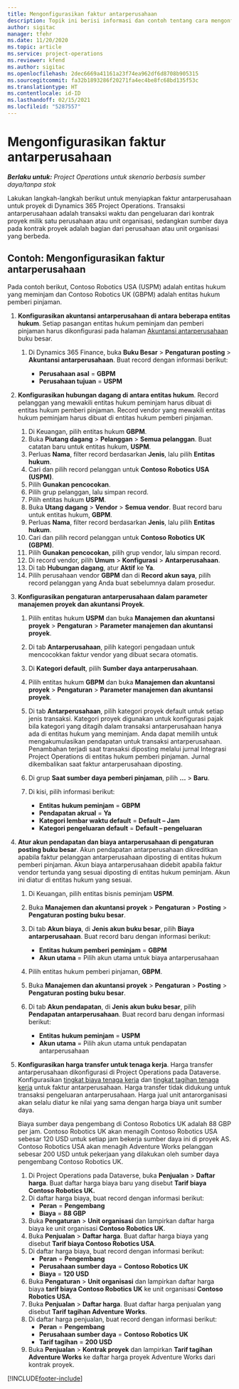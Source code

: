 ```yaml
---
title: Mengonfigurasikan faktur antarperusahaan
description: Topik ini berisi informasi dan contoh tentang cara mengonfigurasi faktur antarperusahaan untuk berbagai proyek.
author: sigitac
manager: tfehr
ms.date: 11/20/2020
ms.topic: article
ms.service: project-operations
ms.reviewer: kfend
ms.author: sigitac
ms.openlocfilehash: 2dec6669a41161a23f74ea962df6d8708b905315
ms.sourcegitcommit: fa32b1893286f20271fa4ec4be8fc68bd135f53c
ms.translationtype: HT
ms.contentlocale: id-ID
ms.lasthandoff: 02/15/2021
ms.locfileid: "5287557"
---
```

# <a name="configure-intercompany-invoicing"></a>Mengonfigurasikan faktur antarperusahaan

_**Berlaku untuk:** Project Operations untuk skenario berbasis sumber daya/tanpa stok_

Lakukan langkah-langkah berikut untuk menyiapkan faktur antarperusahaan untuk proyek di Dynamics 365 Project Operations. Transaksi antarperusahaan adalah transaksi waktu dan pengeluaran dari kontrak proyek milik satu perusahaan atau unit organisasi, sedangkan sumber daya pada kontrak proyek adalah bagian dari perusahaan atau unit organisasi yang berbeda.

## <a name="example-configure-intercompany-invoicing"></a>Contoh: Mengonfigurasikan faktur antarperusahaan

Pada contoh berikut, Contoso Robotics USA (USPM) adalah entitas hukum yang meminjam dan Contoso Robotics UK (GBPM) adalah entitas hukum pemberi pinjaman. 

1. **Konfigurasikan akuntansi antarperusahaan di antara beberapa entitas hukum**. Setiap pasangan entitas hukum peminjam dan pemberi pinjaman harus dikonfigurasi pada halaman [Akuntansi antarperusahaan](https://docs.microsoft.com/dynamics365/finance/general-ledger/intercompany-accounting-setup) buku besar.
    
    1. Di Dynamics 365 Finance, buka **Buku Besar** > **Pengaturan posting** > **Akuntansi antarperusahaan**. Buat record dengan informasi berikut:

        - **Perusahaan asal** = **GBPM**
        - **Perusahaan tujuan** = **USPM**

2. **Konfigurasikan hubungan dagang di antara entitas hukum**. Record pelanggan yang mewakili entitas hukum peminjam harus dibuat di entitas hukum pemberi pinjaman. Record vendor yang mewakili entitas hukum peminjam harus dibuat di entitas hukum pemberi pinjaman.

     1. Di Keuangan, pilih entitas hukum **GBPM**.
     2. Buka **Piutang dagang** > **Pelanggan** > **Semua pelanggan**. Buat catatan baru untuk entitas hukum, **USPM**.
     3. Perluas **Nama**, filter record berdasarkan **Jenis**, lalu pilih **Entitas hukum**. 
     4. Cari dan pilih record pelanggan untuk **Contoso Robotics USA (USPM)**.
     5. Pilih **Gunakan pencocokan**. 
     6. Pilih grup pelanggan, lalu simpan record.
     7. Pilih entitas hukum **USPM**.
     8. Buka **Utang dagang** > **Vendor** > **Semua vendor**. Buat record baru untuk entitas hukum, **GBPM**.
     9. Perluas **Nama**, filter record berdasarkan **Jenis**, lalu pilih **Entitas hukum**. 
     10. Cari dan pilih record pelanggan untuk **Contoso Robotics UK (GBPM)**.
     11. Pilih **Gunakan pencocokan**, pilih grup vendor, lalu simpan record.
     12. Di record vendor, pilih **Umum** > **Konfigurasi** > **Antarperusahaan**.
     13. Di tab **Hubungan dagang**, atur **Aktif** ke **Ya**.
     14. Pilih perusahaan vendor **GBPM** dan di **Record akun saya**, pilih record pelanggan yang Anda buat sebelumnya dalam prosedur.

3. **Konfigurasikan pengaturan antarperusahaan dalam parameter manajemen proyek dan akuntansi Proyek**. 

    1. Pilih entitas hukum **USPM** dan buka **Manajemen dan akuntansi proyek** > **Pengaturan** > **Parameter manajemen dan akuntansi proyek**.
    2. Di tab **Antarperusahaan**, pilih kategori pengadaan untuk mencocokkan faktur vendor yang dibuat secara otomatis.
    3. Di **Kategori default**, pilih **Sumber daya antarperusahaan**.
    4. Pilih entitas hukum **GBPM** dan buka **Manajemen dan akuntansi proyek** > **Pengaturan** > **Parameter manajemen dan akuntansi proyek**.
    5. Di tab **Antarperusahaan**, pilih kategori proyek default untuk setiap jenis transaksi. Kategori proyek digunakan untuk konfigurasi pajak bila kategori yang ditagih dalam transaksi antarperusahaan hanya ada di entitas hukum yang meminjam. Anda dapat memilih untuk mengakumulasikan pendapatan untuk transaksi antarperusahaan. Penambahan terjadi saat transaksi diposting melalui jurnal Integrasi Project Operations di entitas hukum pemberi pinjaman. Jurnal dikembalikan saat faktur antarperusahaan diposting.
    6. Di grup **Saat sumber daya pemberi pinjaman**, pilih **...** > **Baru**. 
    7. Di kisi, pilih informasi berikut:

          - **Entitas hukum peminjam** = **GBPM**
          - **Pendapatan akrual** = **Ya**
          - **Kategori lembar waktu default** = **Default – Jam**
          - **Kategori pengeluaran default** = **Default – pengeluaran**

4. **Atur akun pendapatan dan biaya antarperusahaan di pengaturan posting buku besar**. Akun pendapatan antarperusahaan dikreditkan apabila faktur pelanggan antarperusahaan diposting di entitas hukum pemberi pinjaman. Akun biaya antarperusahaan didebit apabila faktur vendor tertunda yang sesuai diposting di entitas hukum peminjam. Akun ini diatur di entitas hukum yang sesuai. 
      
     1. Di Keuangan, pilih entitas bisnis peminjam **USPM**. 
     2. Buka **Manajemen dan akuntansi proyek** > **Pengaturan** > **Posting** > **Pengaturan posting buku besar**. 
     3. Di tab **Akun biaya**, di **Jenis akun buku besar**, pilih **Biaya antarperusahaan**. Buat record baru dengan informasi berikut:
      
        - **Entitas hukum pemberi peminjam** = **GBPM**
        - **Akun utama** = Pilih akun utama untuk biaya antarperusahaan
        
     4. Pilih entitas hukum pemberi pinjaman, **GBPM**. 
     5. Buka **Manajemen dan akuntansi proyek** > **Pengaturan** > **Posting** > **Pengaturan posting buku besar**. 
     6. Di tab **Akun pendapatan**, di **Jenis akun buku besar**, pilih **Pendapatan antarperusahaan**. Buat record baru dengan informasi berikut:

        - **Entitas hukum peminjam** = **USPM**
        - **Akun utama** = Pilih akun utama untuk pendapatan antarperusahaan 

5. **Konfigurasikan harga transfer untuk tenaga kerja**. Harga transfer antarperusahaan dikonfigurasi di Project Operations pada Dataverse. Konfigurasikan [tingkat biaya tenaga kerja](../pricing-costing/set-up-labor-cost-rate.md#transfer-pricing-and-costs-for-resources-outside-of-your-division-or-legal-entity) dan [tingkat tagihan tenaga kerja](../pricing-costing/set-up-labor-bill-rate.md#transfer-pricing-or-set-up-bill-rates-for-resources-from-other-organizational-units-or-divisions) untuk faktur antarperusahaan. Harga transfer tidak didukung untuk transaksi pengeluaran antarperusahaan. Harga jual unit antarorganisasi akan selalu diatur ke nilai yang sama dengan harga biaya unit sumber daya.

      Biaya sumber daya pengembang di Contoso Robotics UK adalah 88 GBP per jam. Contoso Robotics UK akan menagih Contoso Robotics USA sebesar 120 USD untuk setiap jam bekerja sumber daya ini di proyek AS. Contoso Robotics USA akan menagih Adventure Works pelanggan sebesar 200 USD untuk pekerjaan yang dilakukan oleh sumber daya pengembang Contoso Robotics UK.

      1. Di Project Operations pada Dataverse, buka **Penjualan** > **Daftar harga**. Buat daftar harga biaya baru yang disebut **Tarif biaya Contoso Robotics UK.** 
      2. Di daftar harga biaya, buat record dengan informasi berikut:
         - **Peran** = **Pengembang**
         - **Biaya** = **88 GBP**
      3. Buka **Pengaturan** > **Unit organisasi** dan lampirkan daftar harga biaya ke unit organisasi **Contoso Robotics UK**.
      4. Buka **Penjualan** > **Daftar harga**. Buat daftar harga biaya yang disebut **Tarif biaya Contoso Robotics USA**. 
      5. Di daftar harga biaya, buat record dengan informasi berikut:
          - **Peran** = **Pengembang**
          - **Perusahaan sumber daya** = **Contoso Robotics UK**
          - **Biaya** = **120 USD**
      6. Buka **Pengaturan** > **Unit organisasi** dan lampirkan daftar harga biaya **tarif biaya Contoso Robotics UK** ke unit organisasi **Contoso Robotics USA**.
      7. Buka **Penjualan** > **Daftar harga**. Buat daftar harga penjualan yang disebut **Tarif tagihan Adventure Works**. 
      8. Di daftar harga penjualan, buat record dengan informasi berikut:
          - **Peran** = **Pengembang**
          - **Perusahaan sumber daya** = **Contoso Robotics UK**
          - **Tarif tagihan** = **200 USD**
      9. Buka **Penjualan** > **Kontrak proyek** dan lampirkan **Tarif tagihan Adventure Works** ke daftar harga proyek Adventure Works dari kontrak proyek.


[!INCLUDE[footer-include](../includes/footer-banner.md)]